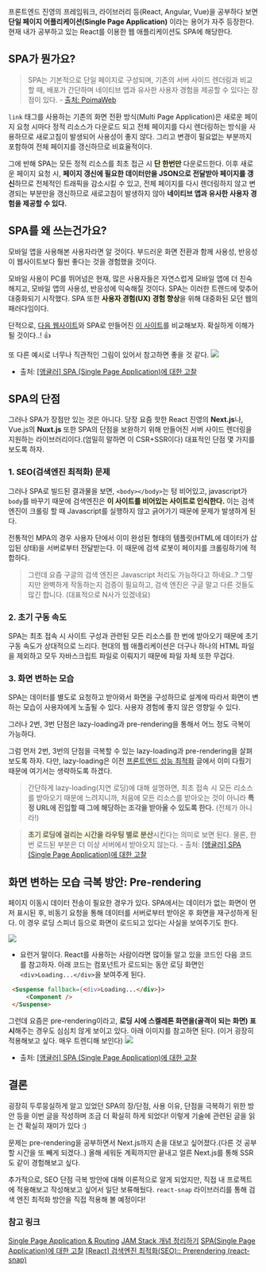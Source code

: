 프론트엔드 진영의 프레임워크, 라이브러리 등(React, Angular, Vue)을 공부하다 보면 **단일 페이지 어플리케이션(Single Page Application)** 이라는 용어가 자주 등장한다. 현재 내가 공부하고 있는 React를 이용한 웹 애플리케이션도 SPA에 해당한다.

## SPA가 뭔가요?

> SPA는 기본적으로 단일 페이지로 구성되며, 기존의 서버 사이드 렌더링과 비교할 때, 배포가 간단하며 네이티브 앱과 유사한 사용자 경험을 제공할 수 있다는 장점이 있다. - [출처: PoimaWeb](https://poiemaweb.com/js-spa)

`link` 태그를 사용하는 기존의 화면 전환 방식(Multi Page Application)은 새로운 페이지 요청 시마다 정적 리소스가 다운로드 되고 전체 페이지를 다시 렌더링하는 방식을 사용하므로 새로고침이 발생되어 사용성이 좋지 않다. 그리고 변경이 필요없는 부분까지 포함하여 전체 페이지를 갱신하므로 비효율적이다.

그에 반해 SPA는 모든 정적 리소스를 최초 접근 시 <span style="background-color: lightyellow; font-weight: bold">단 한번만</span> 다운로드한다. 이후 새로운 페이지 요청 시, **페이지 갱신에 필요한 데이터만을 JSON으로 전달받아 페이지를 갱신**하므로 전체적인 트래픽을 감소시킬 수 있고, 전체 페이지를 다시 렌더링하지 않고 변경되는 부분만을 갱신하므로 새로고침이 발생하지 않아 **네이티브 앱과 유사한 사용자 경험을 제공할 수 있다.**

## SPA를 왜 쓰는건가요?

모바일 앱을 사용해본 사용자라면 알 것이다. 부드러운 화면 전환과 함께 사용성, 반응성이 웹사이트보다 훨씬 좋다는 것을 경험했을 것이다.

모바일 사용이 PC를 뛰어넘은 현재, 많은 사용자들은 자연스럽게 모바일 앱에 더 친숙해지고, 모바일 앱의 사용성, 반응성에 익숙해질 것이다. SPA는 이러한 트렌드에 맞추어 대중화되기 시작했다. SPA 또한 <span style="background-color: lightyellow; font-weight: bold">사용자 경험(UX) 경험 향상</span>을 위해 대중화된 모던 웹의 패러다임이다.

단적으로, [다음 웹사이트](https://www.comwel.or.kr/comwel/main.jsp)와 SPA로 만들어진 [이 사이트](https://clelab.io/)를 비교해보자. 확실하게 이해가 될 것이다..! 👍

또 다른 예시로 너무나 직관적인 그림이 있어서 참고하면 좋을 것 같다.
![](https://images.velog.io/images/ken1204/post/f02758c7-7dfa-46b8-a586-62f3af26359f/image.png)

- 출처: [[앵귤러] SPA (Single Page Application)에 대한 고찰](https://paperblock.tistory.com/87)

## SPA의 단점

그러나 SPA가 장점만 있는 것은 아니다. 당장 요즘 핫한 React 진영의 **Next.js**나, Vue.js의 **Nuxt.js** 또한 SPA의 단점을 보완하기 위해 만들어진 서버 사이드 렌더링을 지원하는 라이브러리이다.(엄밀히 말하면 이 CSR+SSR이다) 대표적인 단점 몇 가지를 보도록 하자.

### 1. SEO(검색엔진 최적화) 문제

그러나 SPA로 빌드된 결과물을 보면, `<body></body>`는 텅 비어있고, javascript가 `body`를 바꾸기 때문에 검색엔진은 <span style="background-color: lightyellow; font-weight: bold">이 사이트를 비어있는 사이트로 인식한다.</span> 이는 검색 엔진이 크롤링 할 때 Javascript를 실행하지 않고 긁어가기 때문에 문제가 발생하게 된다.

전통적인 MPA의 경우 사용자 단에서 이미 완성된 형태의 템플릿(HTML에 데이터가 삽입된 상태)을 서버로부터 전달받는다. 이 때문에 검색 로봇이 페이지를 크롤링하기에 적합하다.

> 그런데 요즘 구글의 검색 엔진은 Javascript 처리도 가능하다고 하네요..? 그렇지만 완벽하게 작동하는지 검증이 필요하고, 검색 엔진은 구글 말고 다른 것들도 많긴 합니다. (대표적으로 N사가 있겠네요)

### 2. 초기 구동 속도

SPA는 최초 접속 시 사이트 구성과 관련된 모든 리소스를 한 번에 받아오기 때문에 초기 구동 속도가 상대적으로 느리다. 현대의 웹 애플리케이션은 더구나 하나의 HTML 파일을 제외하고 모두 자바스크립트 파일로 이뤄지기 때문에 파일 자체 또한 무겁다.

### 3. 화면 변하는 모습

SPA는 데이터를 별도로 요청하고 받아와서 화면을 구성하므로 설계에 따라서 화면이 변하는 모습이 사용자에게 노출될 수 있다. 사용자 경험에 좋지 않은 영향일 수 있다.

그러나 2번, 3번 단점은 lazy-loading과 pre-rendering을 통해서 어느 정도 극복이 가능하다.

그럼 먼저 2번, 3번의 단점을 극복할 수 있는 lazy-loading과 pre-rendering을 살펴보도록 하자. 다만, lazy-loading은 이전 [프론트엔드 성능 최적화](https://velog.io/@ken1204/%ED%94%84%EB%A1%A0%ED%8A%B8%EC%97%94%EB%93%9C-%EC%84%B1%EB%8A%A5-%EC%B5%9C%EC%A0%81%ED%99%94-1#%EB%A6%AC%EC%95%A1%ED%8A%B8%EC%97%90%EC%84%9C%EC%9D%98-%EC%84%B1%EB%8A%A5-%EC%B5%9C%EC%A0%81%ED%99%94) 글에서 이미 다뤘기 때문에 여기서는 생략하도록 하겠다.

> 간단하게 lazy-loading(지연 로딩)에 대해 설명하면, 최초 접속 시 모든 리소스를 받아오기 때문에 느려지니까, 처음에 모든 리소스를 받아오는 것이 아니라 **특정 URL에 진입할 때 그에 해당하는 조각을 받아올 수 있도록 한다.** (전체가 아니라!)

> <span style="background-color: lightyellow; font-weight: bold">초기 로딩에 걸리는 시간을 라우팅 별로 분산</span>시킨다는 의미로 보면 된다. 물론, 한번 로드된 부분은 더 이상 서버에서 받아오지 않는다. - 출처: [[앵귤러] SPA (Single Page Application)에 대한 고찰](https://paperblock.tistory.com/87)

## 화면 변하는 모습 극복 방안: Pre-rendering

페이지 이동시 데이터 전송이 필요한 경우가 있다. SPA에서는 데이터가 없는 화면이 먼저 표시된 후, 비동기 요청을 통해 데이터를 서버로부터 받아온 후 화면을 재구성하게 된다. 이 경우 로딩 스피너 등으로 화면이 로드되고 있다는 사실을 보여주기도 한다.

![](https://images.velog.io/images/ken1204/post/f5b88718-0f0a-4442-ad25-3aeafe964e11/68747470733a2f2f7468756d62732e6766796361742e636f6d2f506f7461626c65456d6261727261737365644672656e636862756c6c646f672d736d616c6c2e676966.gif)

- 요런거 말이다. React를 사용하는 사람이라면 많이들 알고 있을 코드인 다음 코드를 참고하자. 아래 코드는 컴포넌트가 로드되는 동안 로딩 화면인 `<div>Loading...</div>`을 보여주게 된다.

```html
 <Suspense fallback={<div>Loading...</div>}>
     <Component />
 </Suspense>
```

그런데 요즘은 pre-rendering이라고, **로딩 시에 스켈레톤 화면을(골격이 되는 화면) 표시**해주는 경우도 심심치 않게 보이고 있다. 아래 이미지를 참고하면 된다. (이거 굉장히 적용해보고 싶다. 매우 트렌디해 보인다)
![](https://images.velog.io/images/ken1204/post/a1328588-fdea-4619-8c38-37b7b17367e3/img.gif)

- 출처: [[앵귤러] SPA (Single Page Application)에 대한 고찰](https://paperblock.tistory.com/87)

## 결론

굉장히 두루뭉실하게 알고 있었던 SPA의 장/단점, 사용 이유, 단점을 극복하기 위한 방안 등을 이번 글을 작성하며 조금 더 확실히 하게 되었다! 이렇게 기술에 관련된 글을 읽는 건 확실히 재미가 있다 :)

문제는 pre-rendering을 공부하면서 Next.js까지 손을 대보고 싶어졌다.(다른 것 공부할 시간을 또 빼게 되겠다..) 올해 세워둔 계획까지만 끝내고 얼른 Next.js를 통해 SSR도 같이 경험해보고 싶다.

추가적으로, SEO 단점 극복 방안에 대해 이론적으로 알게 되었지만, 직접 내 프로젝트에 적용해보고 작성해보고 싶어서 일단 보류해뒀다. `react-snap` 라이브러리를 통해 검색 엔진 최적화 방안을 직접 적용해 볼 예정이다!

### 참고 링크

[Single Page Application & Routing](https://poiemaweb.com/js-spa)
[JAM Stack 개념 정리하기](https://pks2974.medium.com/jam-stack-%EA%B0%9C%EB%85%90-%EC%A0%95%EB%A6%AC%ED%95%98%EA%B8%B0-17dd5c34edf7)
[SPA(Single Page Application)에 대한 고찰](https://paperblock.tistory.com/87)
[[React] 검색엔진 최적화(SEO):: Prerendering (react-snap)](https://satisfactoryplace.tistory.com/131)
